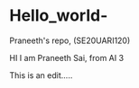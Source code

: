 # Hello_world-
Praneeth's repo, (SE20UARI120)


HI I am Praneeth Sai, from AI 3


This is an edit.....
